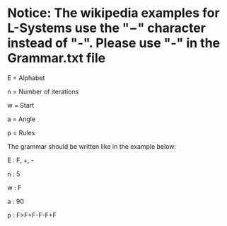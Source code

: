 # Notice: The wikipedia examples for L-Systems use the "−" character instead of "-". Please use "-" in the Grammar.txt file

E = Alphabet

n = Number of iterations

w = Start

a = Angle

p = Rules

The grammar should be written like in the example below:

E : F, +, -

n : 5

w : F

a : 90

p : F>F+F-F-F+F
